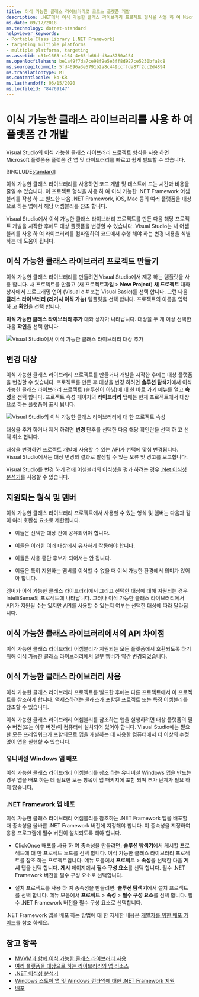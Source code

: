 ```yaml
---
title: 이식 가능한 클래스 라이브러리로 크로스 플랫폼 개발
description: .NET에서 이식 가능한 클래스 라이브러리 프로젝트 형식을 사용 하 여 Microsoft 플랫폼용 플랫폼 간 앱 및 라이브러리를 빠르고 쉽게 빌드합니다.
ms.date: 09/17/2018
ms.technology: dotnet-standard
helpviewer_keywords:
- Portable Class Library [.NET Framework]
- targeting multiple platforms
- multiple platforms, targeting
ms.assetid: c31e1663-c164-4e65-b66d-d3aa8750a154
ms.openlocfilehash: be1a49f7da7ce98f9e5e3ff8d927ce5230bfa8d8
ms.sourcegitcommit: 5fd4696a3e5791b2a8c449ccffda87f2cc2d4894
ms.translationtype: MT
ms.contentlocale: ko-KR
ms.lasthandoff: 06/15/2020
ms.locfileid: "84769147"
---
```

# <a name="cross-platform-development-with-the-portable-class-library"></a>이식 가능한 클래스 라이브러리를 사용 하 여 플랫폼 간 개발

Visual Studio의 이식 가능한 클래스 라이브러리 프로젝트 형식을 사용 하면 Microsoft 플랫폼용 플랫폼 간 앱 및 라이브러리를 빠르고 쉽게 빌드할 수 있습니다.

[!INCLUDE[standard](../../../includes/pcl-to-standard.md)]

이식 가능한 클래스 라이브러리를 사용하면 코드 개발 및 테스트에 드는 시간과 비용을 줄일 수 있습니다. 이 프로젝트 형식을 사용 하 여 이식 가능한 .NET Framework 어셈블리를 작성 하 고 빌드한 다음 .NET Framework, iOS, Mac 등의 여러 플랫폼을 대상으로 하는 앱에서 해당 어셈블리를 참조 합니다.

Visual Studio에서 이식 가능한 클래스 라이브러리 프로젝트를 만든 다음 해당 프로젝트 개발을 시작한 후에도 대상 플랫폼을 변경할 수 있습니다. Visual Studio는 새 어셈블리를 사용 하 여 라이브러리를 컴파일하여 코드에서 수행 해야 하는 변경 내용을 식별 하는 데 도움이 됩니다.

## <a name="create-a-portable-class-library-project"></a>이식 가능한 클래스 라이브러리 프로젝트 만들기

이식 가능한 클래스 라이브러리를 만들려면 Visual Studio에서 제공 하는 템플릿을 사용 합니다. 새 프로젝트를 만들고 (새 프로젝트**파일**  >  **New Project**) **새 프로젝트** 대화 상자에서 프로그래밍 언어 (Visual c # 또는 Visual Basic)를 선택 합니다. 그런 다음 **클래스 라이브러리 (레거시 이식 가능)** 템플릿을 선택 합니다. 프로젝트의 이름을 입력 하 고 **확인**을 선택 합니다.

**이식 가능한 클래스 라이브러리 추가** 대화 상자가 나타납니다. 대상을 두 개 이상 선택한 다음 **확인**을 선택 합니다.

![Visual Studio에서 이식 가능한 클래스 라이브러리 대상 추가](media/add-portable-class-library.png)

## <a name="change-targets"></a>변경 대상

이식 가능한 클래스 라이브러리 프로젝트를 만들거나 개발을 시작한 후에는 대상 플랫폼을 변경할 수 있습니다. 프로젝트를 만든 후 대상을 변경 하려면 **솔루션 탐색기**에서 이식 가능한 클래스 라이브러리 프로젝트 (솔루션이 아님)에 대 한 바로 가기 메뉴를 열고 **속성**을 선택 합니다. 프로젝트 속성 페이지의 **라이브러리** 탭에는 현재 프로젝트에서 대상으로 하는 플랫폼이 표시 됩니다.

![Visual Studio의 이식 가능한 클래스 라이브러리에 대 한 프로젝트 속성](media/pcl-project-properties.png)

대상을 추가 하거나 제거 하려면 **변경** 단추를 선택한 다음 해당 확인란을 선택 하 고 선택 취소 합니다.

대상을 변경하면 프로젝트 개발에 사용할 수 있는 API가 선택에 맞춰 변경됩니다. Visual Studio에서는 대상 변경의 결과로 발생할 수 있는 오류 및 경고를 보고합니다.

Visual Studio를 변경 하기 전에 어셈블리의 이식성을 평가 하려는 경우 [.Net 이식성 분석기](https://marketplace.visualstudio.com/items?itemName=ConnieYau.NETPortabilityAnalyzer)를 사용할 수 있습니다.

## <a name="supported-types-and-members"></a>지원되는 형식 및 멤버

이식 가능한 클래스 라이브러리 프로젝트에서 사용할 수 있는 형식 및 멤버는 다음과 같이 여러 호환성 요소로 제한됩니다.

- 이들은 선택한 대상 간에 공유되어야 합니다.

- 이들은 이러한 여러 대상에서 유사하게 작동해야 합니다.

- 이들은 사용 중단 후보가 되어서는 안 됩니다.

- 이들은 특히 지원하는 멤버를 이식할 수 없을 때 이식 가능한 환경에서 의미가 있어야 합니다.

멤버가 이식 가능한 클래스 라이브러리에서 그리고 선택한 대상에 대해 지원되는 경우 IntelliSense의 프로젝트에 나타납니다. 그러나 이식 가능한 클래스 라이브러리에서 API가 지원될 수는 있지만 API를 사용할 수 있는지 여부는 선택한 대상에 따라 달라집니다.

## <a name="api-differences-in-the-portable-class-library"></a>이식 가능한 클래스 라이브러리에서의 API 차이점

이식 가능한 클래스 라이브러리 어셈블리가 지원되는 모든 플랫폼에서 호환되도록 하기 위해 이식 가능한 클래스 라이브러리에서 일부 멤버가 약간 변경되었습니다.

## <a name="use-the-portable-class-library"></a>이식 가능한 클래스 라이브러리 사용

이식 가능한 클래스 라이브러리 프로젝트를 빌드한 후에는 다른 프로젝트에서 이 프로젝트를 참조하게 합니다. 액세스하려는 클래스가 포함된 프로젝트 또는 특정 어셈블리를 참조할 수 있습니다.

이식 가능한 클래스 라이브러리 어셈블리를 참조하는 앱을 실행하려면 대상 플랫폼의 필수 버전(또는 이후 버전)이 컴퓨터에 설치되어 있어야 합니다. Visual Studio에는 필요한 모든 프레임워크가 포함되므로 앱을 개발하는 데 사용한 컴퓨터에서 더 이상의 수정 없이 앱을 실행할 수 있습니다.

### <a name="deploy-a-universal-windows-app"></a>유니버설 Windows 앱 배포

이식 가능한 클래스 라이브러리 어셈블리를 참조 하는 유니버설 Windows 앱을 만드는 경우 앱을 배포 하는 데 필요한 모든 항목이 앱 패키지에 포함 되며 추가 단계가 필요 하지 않습니다.

### <a name="deploy-a-net-framework-app"></a>.NET Framework 앱 배포

이식 가능한 클래스 라이브러리 어셈블리를 참조하는 .NET Framework 앱을 배포할 때 종속성을 올바른 .NET Framework 버전에 지정해야 합니다. 이 종속성을 지정하여 응용 프로그램에 필수 버전이 설치되도록 해야 합니다.

- ClickOnce 배포를 사용 하 여 종속성을 만들려면: **솔루션 탐색기**에서 게시할 프로젝트에 대 한 프로젝트 노드를 선택 합니다. 이식 가능한 클래스 라이브러리 프로젝트를 참조 하는 프로젝트입니다. 메뉴 모음에서 **프로젝트**  >  **속성**을 선택한 다음 **게시** 탭을 선택 합니다. **게시** 페이지에서 **필수 구성 요소**를 선택 합니다. 필수 .NET Framework 버전을 필수 구성 요소로 선택합니다.

- 설치 프로젝트를 사용 하 여 종속성을 만들려면: **솔루션 탐색기**에서 설치 프로젝트를 선택 합니다. 메뉴 모음에서 **프로젝트**  >  **속성**  >  **필수 구성 요소**를 선택 합니다. 필수 .NET Framework 버전을 필수 구성 요소로 선택합니다.

.NET Framework 앱을 배포 하는 방법에 대 한 자세한 내용은 [개발자를 위한 배포 가이드](../../framework/deployment/deployment-guide-for-developers.md)를 참조 하세요.

## <a name="see-also"></a>참고 항목

- [MVVM과 함께 이식 가능한 클래스 라이브러리 사용](using-portable-class-library-with-model-view-view-model.md)
- [여러 플랫폼을 대상으로 하는 라이브러리의 앱 리소스](app-resources-for-libraries-that-target-multiple-platforms.md)
- [.NET 이식성 분석기](https://marketplace.visualstudio.com/items?itemName=ConnieYau.NETPortabilityAnalyzer)
- [Windows 스토어 앱 및 Windows 런타임에 대한 .NET Framework 지원](support-for-windows-store-apps-and-windows-runtime.md)
- [배포](../../framework/deployment/net-framework-applications.md)

